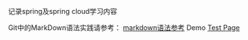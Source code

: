 记录spring及spring cloud学习内容


Git中的MarkDown语法实践请参考：
[markdown语法参考](https://github.com/guodongxiaren/README#%E9%93%BE%E6%8E%A5)
Demo
[Test Page](/doc/Test.md)